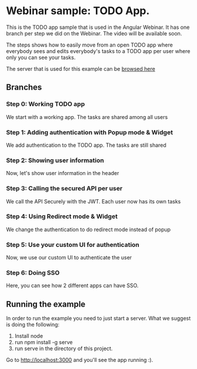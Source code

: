 # Webinar sample: TODO App.

This is the TODO app sample that is used in the Angular Webinar. It has one branch per step we did on the Webinar. The video will be available soon.

The steps shows how to easily move from an open TODO app where everybody sees and edits everybody's tasks to a TODO app per user where only you can see your tasks.

The server that is used for this example can be [browsed here](https://github.com/auth0/in-memory-todo)

## Branches

### Step 0: Working TODO app

We start with a working app. The tasks are shared among all users

### Step 1: Adding authentication with Popup mode & Widget

We add authentication to the TODO app. The tasks are still shared

### Step 2: Showing user information

Now, let's show user information in the header

### Step 3: Calling the secured API per user

We call the API Securely with the JWT. Each user now has its own tasks

### Step 4: Using Redirect mode & Widget

We change the authentication to do redirect mode instead of popup

### Step 5: Use your custom UI for authentication

Now, we use our custom UI to authenticate the user

### Step 6: Doing SSO

Here, you can see how 2 different apps can have SSO.

## Running the example

In order to run the example you need to just start a server. What we suggest is doing the following:

1. Install node
1. run npm install -g serve
1. run serve in the directory of this project.

Go to [http://localhost:3000](http://localhost:3000) and you'll see the app running :).
